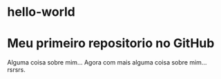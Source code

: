 # hello-world
Meu primeiro repositorio no GitHub
===
Alguma coisa sobre mim... 
Agora com mais alguma coisa sobre mim... rsrsrs.